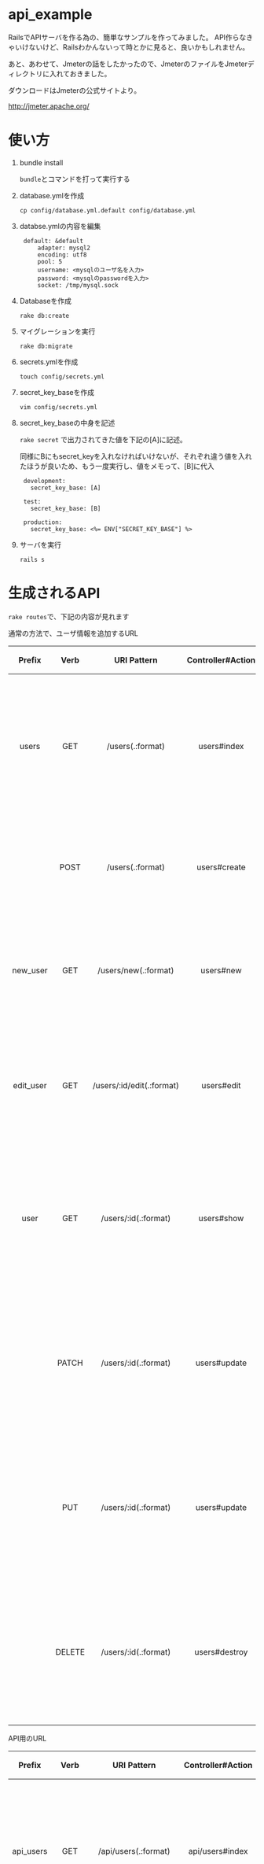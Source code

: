 # api_example

RailsでAPIサーバを作る為の、簡単なサンプルを作ってみました。
API作らなきゃいけないけど、Railsわかんないって時とかに見ると、良いかもしれません。

あと、あわせて、Jmeterの話をしたかったので、JmeterのファイルをJmeterディレクトリに入れておきました。

ダウンロードはJmeterの公式サイトより。

http://jmeter.apache.org/

# 使い方

1. bundle install

	`bundle`とコマンドを打って実行する
	
2. database.ymlを作成

	`cp config/database.yml.default config/database.yml`

3. databse.ymlの内容を編集
	
        default: &default
            adapter: mysql2
            encoding: utf8
            pool: 5
            username: <mysqlのユーザ名を入力>
            password: <mysqlのpasswordを入力>
            socket: /tmp/mysql.sock
        
  
4. Databaseを作成

	`rake db:create`

5. マイグレーションを実行

	`rake db:migrate`

6. secrets.ymlを作成

	`touch config/secrets.yml`


7. secret_key_baseを作成

	`vim config/secrets.yml`

8. secret_key_baseの中身を記述

	`rake secret`
	で出力されてきた値を下記の[A]に記述。
	
	同様にBにもsecret_keyを入れなければいけないが、それぞれ違う値を入れたほうが良いため、もう一度実行し、値をメモって、[B]に代入

        development:
          secret_key_base: [A]

        test:
          secret_key_base: [B]

        production:
          secret_key_base: <%= ENV["SECRET_KEY_BASE"] %>

9. サーバを実行

	`rails s`


# 生成されるAPI

`rake routes`で、下記の内容が見れます

通常の方法で、ユーザ情報を追加するURL

|Prefix|Verb|URI Pattern|Controller#Action|用途|
|:-----------:|:-----------:|:------------:|:------------:|:------------|
|users|GET|/users(.:format)|users#index|全ユーザの情報を一覧表示|
|          |POST|/users(.:format)          |users#create|ユーザ情報を作成|
|new_user|GET|/users/new(.:format)|users#new|ユーザ情報作成画面|
|edit_user|GET|/users/:id/edit(.:format)|users#edit|特定のユーザ情報編集|
|user|GET|/users/:id(.:format)|users#show|特定のユーザの情報を表示|
|          |PATCH|/users/:id(.:format)|users#update|特定のユーザの情報を更新|
|          |PUT|/users/:id(.:format)|users#update|特定のユーザの情報を更新|
|          |DELETE|/users/:id(.:format)|users#destroy|特定のユーザの情報を削除|

API用のURL

|Prefix|Verb|URI Pattern|Controller#Action|用途|
|:-----------:|:-----------:|:------------:|:------------:|:------------|
|api_users|GET|/api/users(.:format)|api/users#index|全ユーザの情報を一覧表示|
|          |POST|/api/users(.:format)|api/users#create|ユーザ情報を作成|
|api_user|GET|/api/users/:id(.:format)|api/users#show|特定のユーザの情報を表示|
|          |PATCH|/api/users/:id(.:format)|api/users#update|特定のユーザの情報を更新|
|          |PUT|/api/users/:id(.:format)|api/users#update|特定のユーザの情報を更新|
|          |DELETE|/api/users/:id(.:format)|api/users#destroy|特定のユーザの情報を削除|


# 参考文献

[Railsドキュメント - railsコマンド(rails)](http://railsdoc.com/rails)

→主に、ControllerやModelの作成時に使います。

[Railsドキュメント - ルーティング(routes)](http://railsdoc.com/routes)

→routingに使います。

[Railsドキュメント - 検証(validation)](http://railsdoc.com/validation)

→validationに使います。